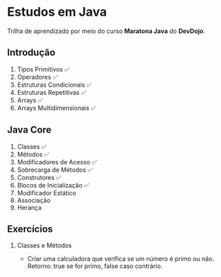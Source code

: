 # **Estudos em Java**

Trilha de aprendizado por meio do curso **Maratona Java** do **DevDojo**.

## Introdução

1. Tipos Primitivos :white_check_mark:
2. Operadores :white_check_mark:
3. Estruturas Condicionais :white_check_mark:
4. Estruturas Repetitivas :white_check_mark:
5. Arrays :white_check_mark:
6. Arrays Multidimensionais :white_check_mark:

## Java Core

1. Classes :white_check_mark:
2. Métodos :white_check_mark:
3. Modificadores de Acesso :white_check_mark:
4. Sobrecarga de Métodos :white_check_mark: 
5. Construtores :white_check_mark:
6. Blocos de Inicialização :white_check_mark:
7. Modificador Estático
8. Associação
9. Herança

## Exercícios
1. Classes e Métodos

   - Criar uma calculadora que verifica se um número é primo ou não. Retorno: true se for primo, false caso contrário.
